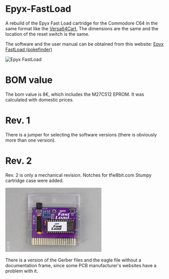 # Epyx-FastLoad
A rebuild of the Epyx Fast Load cartridge for the Commodore C64 in the same format like the <a href="https://github.com/bwack/Versa64Cart">Versa64Cart<a>,
The dimensions are the same and the location of the reset switch is the same.

The software and the user manual can be obtained from this website: <a href="https://rr.pokefinder.org/wiki/Epyx_FastLoad">Epyx FastLoad (pokefinder)</a>  

<img src="https://github.com/svenpetersen1965/Epyx-FastLoad/blob/master/Rev.%200/pictures/4931_EpyxFastLoad.JPG" width="300" alt="Epyx FastLoad">

# BOM value
The bom value is 8€, which includes the M27C512 EPROM. It was calculated with domestic prices. 

# Rev. 1
There is a jumper for selecting the software versions (there is obviously more than one version).
  
# Rev. 2
Rev. 2 is only a mechanical revision. Notches for tfw8bit.com Stumpy cartridge case were added. 

<img src="https://github.com/svenpetersen1965/Epyx-FastLoad/blob/master/Rev.%202/pictures/4801_-_EpyxFastLoad_v2.JPG" width="300" alt="Epyx FastLoad v2">
  
There is a version of the Gerber files and the eagle file without a documentation frame, since some PCB manufacturer's websites have a problem with it.
